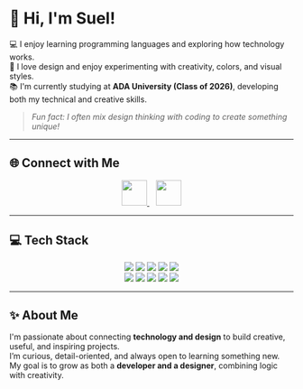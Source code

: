 # 👋 Hi, I'm Suel!

💻 I enjoy learning programming languages and exploring how technology works.  
🎨 I love design and enjoy experimenting with creativity, colors, and visual styles.  
📚 I'm currently studying at **ADA University (Class of 2026)**, developing both my technical and creative skills.  

> *Fun fact: I often mix design thinking with coding to create something unique!*

---

## 🌐 Connect with Me

<p align="center">
  <a href="https://linkedin.com/in/suel-heybatova" target="_blank">
    <img src="https://cdn.jsdelivr.net/gh/devicons/devicon/icons/linkedin/linkedin-original.svg" width="45" height="45"/>
  </a>
  &nbsp;&nbsp;
  <a href="https://pinterest.com/suelka1" target="_blank">
    <img src="https://cdn.jsdelivr.net/gh/devicons/devicon/icons/pinterest/pinterest-original.svg" width="45" height="45"/>
  </a>
</p>

---

## 💻 Tech Stack

<p align="center">
  <img src="https://img.shields.io/badge/Java-%23ED8B00.svg?style=for-the-badge&logo=openjdk&logoColor=white" />
  <img src="https://img.shields.io/badge/Swift-FA7343?style=for-the-badge&logo=swift&logoColor=white" />
  <img src="https://img.shields.io/badge/Python-3670A0?style=for-the-badge&logo=python&logoColor=white" />
  <img src="https://img.shields.io/badge/C++-00599C?style=for-the-badge&logo=cplusplus&logoColor=white" />
  <img src="https://img.shields.io/badge/LaTeX-008080?style=for-the-badge&logo=latex&logoColor=white" />
  <br/>
  <img src="https://img.shields.io/badge/Adobe_Photoshop-31A8FF?style=for-the-badge&logo=adobephotoshop&logoColor=white" />
  <img src="https://img.shields.io/badge/Adobe_Illustrator-FF9A00?style=for-the-badge&logo=adobeillustrator&logoColor=white" />
  <img src="https://img.shields.io/badge/Adobe_Premiere_Pro-9999FF?style=for-the-badge&logo=adobepremierepro&logoColor=white" />
  <img src="https://img.shields.io/badge/Canva-00C4CC?style=for-the-badge&logo=canva&logoColor=white" />
  <img src="https://img.shields.io/badge/Figma-F24E1E?style=for-the-badge&logo=figma&logoColor=white" />
</p>

---

## ✨ About Me

I'm passionate about connecting **technology and design** to build creative, useful, and inspiring projects.  
I’m curious, detail-oriented, and always open to learning something new.  
My goal is to grow as both a **developer and a designer**, combining logic with creativity.
